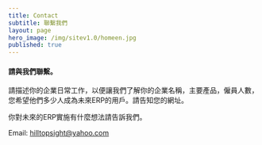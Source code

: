 ```yaml
---
title: Contact
subtitle: 聯繫我們
layout: page
hero_image: /img/sitev1.0/homeen.jpg
published: true
---
```


#### 請與我們聯繫。

請描述你的企業日常工作，以便讓我們了解你的企業名稱，主要產品，僱員人數，您希望他們多少人成為未來ERP的用戶。請告知您的網址。

你對未來的ERP實施有什麼想法請告訴我們。


Email: hilltopsight@yahoo.com


